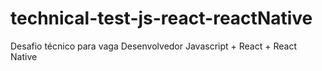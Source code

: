 # technical-test-js-react-reactNative
Desafio técnico para vaga Desenvolvedor Javascript + React + React Native
